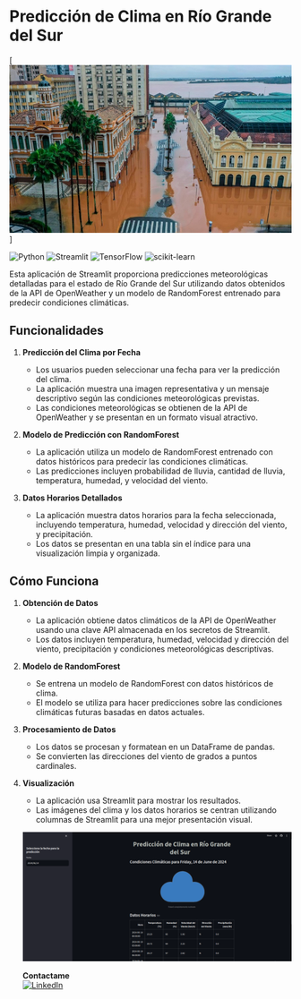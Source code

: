 
# Predicción de Clima en Río Grande del Sur <br>

[<img src="./img/lluviariogrande.jpg" alt="LinkedIn" width="600" height="300">]


![Python](https://img.shields.io/badge/python-3.12.3+-blue.svg)
![Streamlit](https://img.shields.io/badge/Streamlit-Platform-orange.svg)
![TensorFlow](https://img.shields.io/badge/TensorFlow-Framework-brightgreen.svg)
![scikit-learn](https://img.shields.io/badge/scikit--learn-Framework-blue.svg)

Esta aplicación de Streamlit proporciona predicciones meteorológicas detalladas para el estado de Río Grande del Sur utilizando datos obtenidos de la API de OpenWeather y un modelo de RandomForest entrenado para predecir condiciones climáticas.

## Funcionalidades

1. **Predicción del Clima por Fecha**
   - Los usuarios pueden seleccionar una fecha para ver la predicción del clima.
   - La aplicación muestra una imagen representativa y un mensaje descriptivo según las condiciones meteorológicas previstas.
   - Las condiciones meteorológicas se obtienen de la API de OpenWeather y se presentan en un formato visual atractivo.

2. **Modelo de Predicción con RandomForest**
   - La aplicación utiliza un modelo de RandomForest entrenado con datos históricos para predecir las condiciones climáticas.
   - Las predicciones incluyen probabilidad de lluvia, cantidad de lluvia, temperatura, humedad, y velocidad del viento.

3. **Datos Horarios Detallados**
   - La aplicación muestra datos horarios para la fecha seleccionada, incluyendo temperatura, humedad, velocidad y dirección del viento, y precipitación.
   - Los datos se presentan en una tabla sin el índice para una visualización limpia y organizada.


## Cómo Funciona

1. **Obtención de Datos**
   - La aplicación obtiene datos climáticos de la API de OpenWeather usando una clave API almacenada en los secretos de Streamlit.
   - Los datos incluyen temperatura, humedad, velocidad y dirección del viento, precipitación y condiciones meteorológicas descriptivas.

2. **Modelo de RandomForest**
   - Se entrena un modelo de RandomForest con datos históricos de clima.
   - El modelo se utiliza para hacer predicciones sobre las condiciones climáticas futuras basadas en datos actuales.

3. **Procesamiento de Datos**
   - Los datos se procesan y formatean en un DataFrame de pandas.
   - Se convierten las direcciones del viento de grados a puntos cardinales.

4. **Visualización**
   - La aplicación usa Streamlit para mostrar los resultados.
   - Las imágenes del clima y los datos horarios se centran utilizando columnas de Streamlit para una mejor presentación visual.

   ![WebApp](./img/app.png)

   **Contactame** <br>
   [<img src="./img/linkedin.avif" alt="LinkedIn" width="50" height="50">](https://www.linkedin.com/in/juancarlosvz/)
